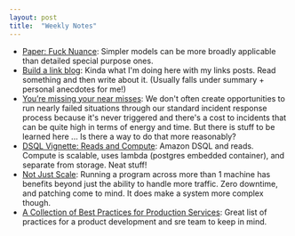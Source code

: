 ```yaml
---
layout: post
title:  "Weekly Notes"
---
```


* [Paper: Fuck Nuance](https://ferd.ca/notes/paper-fuck-nuance.html): Simpler models can be more broadly applicable than detailed special purpose ones.
* [Build a link blog](https://xuanwo.io/links/2025/01/link-blog/): Kinda what I'm doing here with my links posts. Read something and then write about it. (Usually falls under summary + personal anecdotes for me!)
* [You’re missing your near misses](https://surfingcomplexity.blog/2025/02/01/youre-missing-your-near-misses/): We don't often create opportunities to run nearly failed situations through our standard incident response process because it's never triggered and there's a cost to incidents that can be quite high in terms of energy and time. But there is stuff to be learned here ... Is there a way to do that more reasonably?
* [DSQL Vignette: Reads and Compute](https://brooker.co.za/blog/2024/12/04/inside-dsql.html): Amazon DSQL and reads. Compute is scalable, uses lambda (postgres embedded container), and separate from storage. Neat stuff!
* [Not Just Scale](https://brooker.co.za/blog/2024/06/04/scale.html): Running a program across more than 1 machine has benefits beyond just the ability to handle more traffic. Zero downtime, and patching come to mind. It does make a system more complex though.
* [A Collection of Best Practices for Production Services](https://sre.google/sre-book/service-best-practices/): Great list of practices for a product development and sre team to keep in mind.